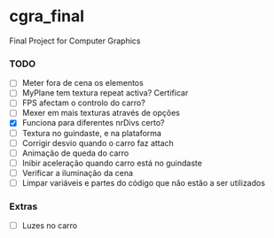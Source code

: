 # cgra_final
Final Project for Computer Graphics

### TODO

- [ ] Meter fora de cena os elementos
- [ ] MyPlane tem textura repeat activa? Certificar
- [ ] FPS afectam o controlo do carro?
- [ ] Mexer em mais texturas através de opções
- [X] Funciona para diferentes nrDivs certo?
- [ ] Textura no guindaste, e na plataforma
- [ ] Corrigir desvio quando o carro faz attach
- [ ] Animação de queda do carro
- [ ] Inibir aceleração quando carro está no guindaste
- [ ] Verificar a iluminação da cena
- [ ] Limpar variáveis e partes do código que não estão a ser utilizados

### Extras

- [ ] Luzes no carro
